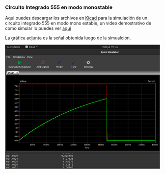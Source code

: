 ### Circuito Integrado 555 en modo monostable

Aqui puedes descargar los archivos en [Kicad](https://www.kicad.org/) para la simulación de un circuito integrado 555 en modo mono estable, un video demostrativo de como simular lo puedes ver [aqui](https://www.instagram.com/tv/CQwdWh6gpKX/?utm_source=ig_web_copy_link)

La gráfica adjunta es la señal obtenida luego de la simualción. 

![alt text](https://github.com/jlaica/555_monostable/blob/main/img_pulso.png)

